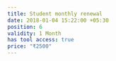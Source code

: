 ```yaml
---
title: Student monthly renewal
date: 2018-01-04 15:22:00 +05:30
position: 6
validity: 1 Month
has tool access: true
price: "₹2500"
---
```


